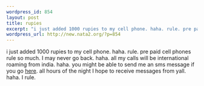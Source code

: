 ```yaml
--- 
wordpress_id: 854
layout: post
title: rupies
excerpt: "i just added 1000 rupies to my cell phone. haha. rule. pre paid cell phones rule so much. I may never go back. haha. all my calls will be international roaming from india. haha. you might be able to send me an sms message if you go here. all hours of the night I hope to receive messages from yall. haha. I rule. "
wordpress_url: http://new.nata2.org/?p=854
---
```

i just added 1000 rupies to my cell phone. haha. rule. pre paid cell phones rule so much. I may never go back. haha. all my calls will be international roaming from india. haha. you might be able to send me an sms message if you go <A href="http://dopeman.org/indiasms/">here</a>. all hours of the night I hope to receive messages from yall. haha. I rule. 
